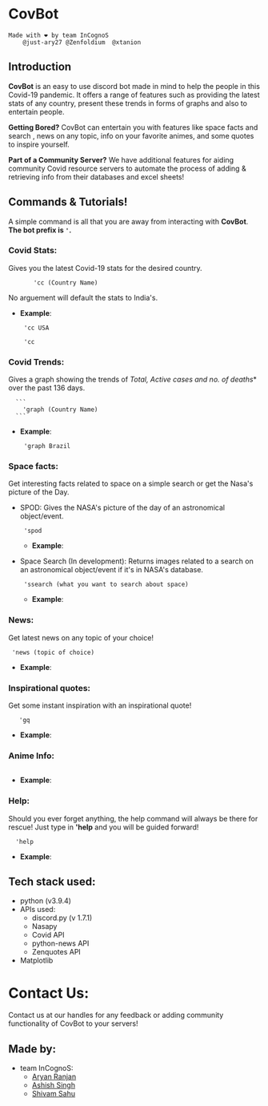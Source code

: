 # CovBot
    Made with ❤ by team InCognoS
        @just-ary27 @Zenfoldium  @xtanion

## Introduction

**CovBot** is an easy to use discord bot made in mind to help the people in this Covid-19 pandemic. It offers a range of features such as providing the latest stats of any country, present these trends in forms of graphs and also to entertain people. 

**Getting Bored?** 
CovBot can entertain you with features like space facts and search , news on any topic, info on your favorite animes, and some quotes to inspire yourself.

**Part of a Community Server?**
We have additional features for aiding community Covid resource servers to automate the process of adding & retrieving info from their databases and excel sheets!

## Commands & Tutorials!
A simple command is all that you are away from interacting with **CovBot**.
**The bot prefix is ``` ' ```.**

  ### Covid Stats:
   Gives you the latest Covid-19 stats for the desired country.

 ```
        'cc (Country Name)
 ```

   No arguement will default the stats to India's.

   - **Example**:
        
       ```
        'cc USA
       ```

       ```
        'cc
       ```

  ### Covid Trends:
   Gives a graph showing the trends of *Total, Active cases and no. of deaths** over the past 136 days.

      ```
        'graph (Country Name)
      ```
        
   - **Example**:

       ```
        'graph Brazil
       ```

  ### Space facts:
   Get interesting facts related to space on a simple search or get the Nasa's picture of the Day.

   - SPOD:
        Gives the NASA's picture of the day of an astronomical object/event.

       ```
        'spod
       ```
        - **Example**:


   - Space Search (In development):
        Returns images related to a search on an astronomical object/event if it's in NASA's database.

       ```
        'ssearch (what you want to search about space)
       ```

        - **Example**:

  ### News:
   Get latest news on any topic of your choice!

   ```
    'news (topic of choice)
   ```

   - **Example**:

  ### Inspirational quotes:
   Get some instant inspiration with an inspirational quote!

 ```
    'gq
 ```

   - **Example**:

  ### Anime Info:
    

   ```

   ```

   - **Example**:

  ### Help:
   Should you ever forget anything, the help command will always be there for rescue! Just type in **'help** and you will be guided forward!

  ```
    'help
  ```
   - **Example**:


## Tech stack used:

   - python (v3.9.4)
   - APIs used:
        - discord.py (v 1.7.1)
        - Nasapy 
        - Covid API
        - python-news API
        - Zenquotes API
   - Matplotlib 



# Contact Us:
Contact us at our handles for any feedback or adding community functionality of CovBot to your servers!

## Made by:

- team InCognoS:
  - [Aryan Ranjan](@just-ary27)
  - [Ashish Singh](@Zenfoldium)
  - [Shivam Sahu](@xtanion)



